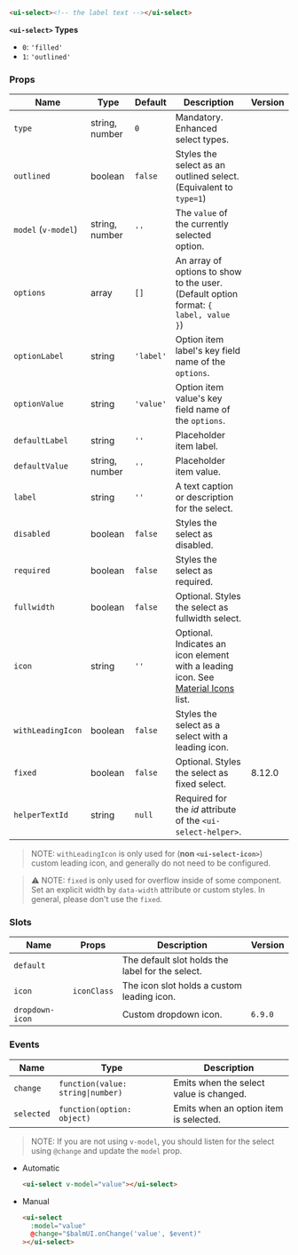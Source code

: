 ```html
<ui-select><!-- the label text --></ui-select>
```

**`<ui-select>` Types**

- `0`: `'filled'`
- `1`: `'outlined'`

### Props

| Name                | Type           | Default   | Description                                                                                   | Version |
| ------------------- | -------------- | --------- | --------------------------------------------------------------------------------------------- | ------- |
| `type`              | string, number | `0`       | Mandatory. Enhanced select types.                                                             |         |
| `outlined`          | boolean        | `false`   | Styles the select as an outlined select. (Equivalent to `type=1`)                             |         |
| `model` (`v-model`) | string, number | `''`      | The `value` of the currently selected option.                                                 |         |
| `options`           | array          | `[]`      | An array of options to show to the user. (Default option format: `{ label, value }`)          |         |
| `optionLabel`       | string         | `'label'` | Option item label's key field name of the `options`.                                          |         |
| `optionValue`       | string         | `'value'` | Option item value's key field name of the `options`.                                          |         |
| `defaultLabel`      | string         | `''`      | Placeholder item label.                                                                       |         |
| `defaultValue`      | string, number | `''`      | Placeholder item value.                                                                       |         |
| `label`             | string         | `''`      | A text caption or description for the select.                                                 |         |
| `disabled`          | boolean        | `false`   | Styles the select as disabled.                                                                |         |
| `required`          | boolean        | `false`   | Styles the select as required.                                                                |         |
| `fullwidth`         | boolean        | `false`   | Optional. Styles the select as fullwidth select.                                              |         |
| `icon`              | string         | `''`      | Optional. Indicates an icon element with a leading icon. See [Material Icons](/#/icons) list. |         |
| `withLeadingIcon`   | boolean        | `false`   | Styles the select as a select with a leading icon.                                            |         |
| `fixed`             | boolean        | `false`   | Optional. Styles the select as fixed select.                                                  | 8.12.0  |
| `helperTextId`      | string         | `null`    | Required for the _id_ attribute of the `<ui-select-helper>`.                                  |         |

> NOTE: `withLeadingIcon` is only used for (**non `<ui-select-icon>`**) custom leading icon, and generally do not need to be configured.

> ⚠️ NOTE: `fixed` is only used for overflow inside of some component. Set an explicit width by `data-width` attribute or custom styles. In general, please don't use the `fixed`.

### Slots

| Name            | Props       | Description                                      | Version |
| --------------- | ----------- | ------------------------------------------------ | ------- |
| `default`       |             | The default slot holds the label for the select. |         |
| `icon`          | `iconClass` | The icon slot holds a custom leading icon.       |         |
| `dropdown-icon` |             | Custom dropdown icon.                            | `6.9.0` |

### Events

| Name       | Type                              | Description                             |
| ---------- | --------------------------------- | --------------------------------------- |
| `change`   | `function(value: string\|number)` | Emits when the select value is changed. |
| `selected` | `function(option: object)`        | Emits when an option item is selected.  |

> NOTE: If you are not using `v-model`, you should listen for the select using `@change` and update the `model` prop.

- Automatic

  ```html
  <ui-select v-model="value"></ui-select>
  ```

- Manual

  ```html
  <ui-select
    :model="value"
    @change="$balmUI.onChange('value', $event)"
  ></ui-select>
  ```
